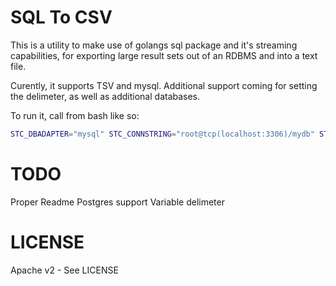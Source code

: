 SQL To CSV
============

This is a utility to make use of golangs sql package and it's streaming capabilities,
for exporting large result sets out of an RDBMS and into a text file.

Curently, it supports TSV and mysql. Additional support coming for setting the delimeter,
as well as additional databases.

To run it, call from bash like so:

```bash
STC_DBADAPTER="mysql" STC_CONNSTRING="root@tcp(localhost:3306)/mydb" STC_QUERY="SELECT * FROM table" STC_OUTPUTFILE="data.csv" go run sqltocsv.go
```

TODO
=====
Proper Readme
Postgres support
Variable delimeter

LICENSE
=========
Apache v2 - See LICENSE
